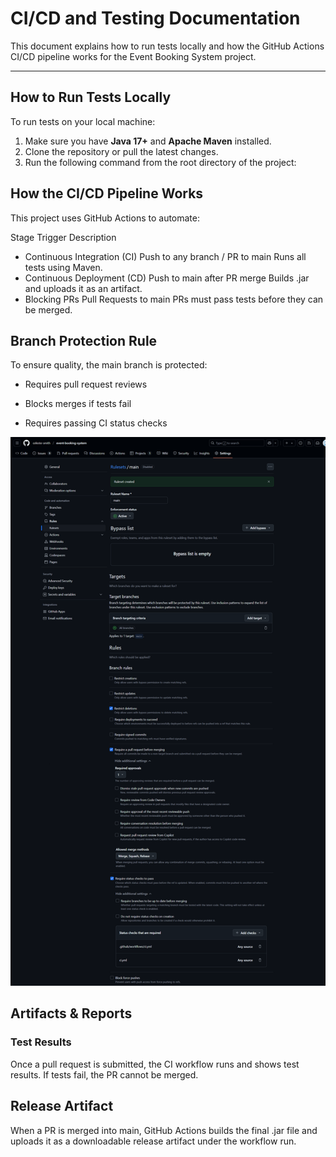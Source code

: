 # CI/CD and Testing Documentation

This document explains how to run tests locally and how the GitHub Actions CI/CD pipeline works for the Event Booking System project.

---

## How to Run Tests Locally

To run tests on your local machine:

1. Make sure you have **Java 17+** and **Apache Maven** installed.
2. Clone the repository or pull the latest changes.
3. Run the following command from the root directory of the project:

## How the CI/CD Pipeline Works
This project uses GitHub Actions to automate:

Stage	Trigger	Description
- Continuous Integration (CI)	Push to any branch / PR to main	Runs all tests using Maven.
- Continuous Deployment (CD)	Push to main after PR merge	Builds .jar and uploads it as an artifact.
- Blocking PRs	Pull Requests to main	PRs must pass tests before they can be merged.

## Branch Protection Rule
To ensure quality, the main branch is protected:

- Requires pull request reviews

- Blocks merges if tests fail

- Requires passing CI status checks

![Branch Protection Rules](https://github.com/celeste-smith/event-booking-system/blob/main/branch-protection-rules.png)

## Artifacts & Reports
###  Test Results
Once a pull request is submitted, the CI workflow runs and shows test results. If tests fail, the PR cannot be merged.

##  Release Artifact
When a PR is merged into main, GitHub Actions builds the final .jar file and uploads it as a downloadable release artifact under the workflow run.




